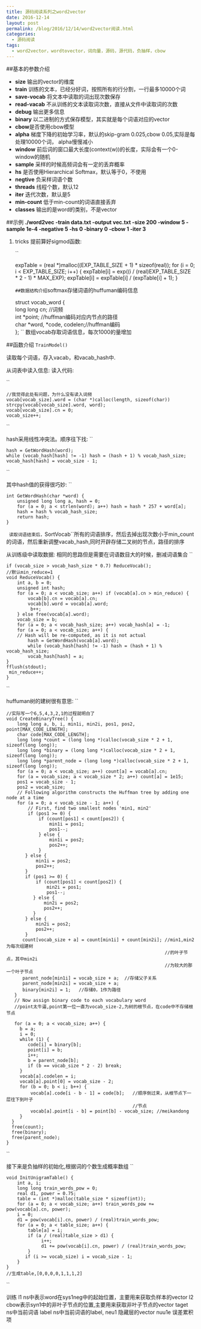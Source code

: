 ```yaml
---
title: 源码阅读系列之word2vector
date: 2016-12-14
layout: post
permalink: /blog/2016/12/14/word2vector阅读.html
categories:
  - 源码阅读
tags:
  - word2vector，wordtovector，词向量，源码，源代码，负抽样，cbow
---
```

##基本的参数介绍
+ **size** 输出的vector的维度
+ **train** 训练的文本，已经分好词，按照所有的行分割，一行最多10000个词
+ **save-vocab** 将文本中读取的词出现次数保存
+ **read-vacab** 不从训练的文本读取词次数，直接从文件中读取词的次数
+ **debug** 输出更多信息
+ **binary** 以二进制的方式保存模型，其实就是每个词语对应的vector
+ **cbow**是否使用cbow模型
+ **alpha** 梯度下降的初始学习率，默认的skip-gram 0.025,cbow 0.05,实际是每处理10000个词，   alpha慢慢减小
+ **window** 前后词的窗口最大长度(context(w))的长度，实际会有一个0-window的随机
+ **sample** 采样的时候高频词会有一定的丢弃概率
+ **hs** 是否使用Hierarchical Softmax，默认等于0，不使用
+ **negtive** 负采样词语个数
+ **threads** 线程个数，默认12
+ **iter** 迭代次数，默认是5
+ **min-count** 低于min-count的词语直接丢弃
+ **classes** 输出的是word的类别，不是vector

##示例
**./word2vec -train data.txt -output vec.txt -size 200 -window 5 -sample 1e-4 -negative 5 -hs 0 -binary 0 -cbow 1 -iter 3**

1. tricks 提前算好sigmod函数:
   
   `` 	

    expTable = (real *)malloc((EXP_TABLE_SIZE + 1) * sizeof(real));
    for (i = 0; i < EXP_TABLE_SIZE; i++) {
        expTable[i] = exp((i / (real)EXP_TABLE_SIZE * 2 - 1) * MAX_EXP);
        expTable[i] = expTable[i] / (expTable[i] + 1); 
    }

   ``
##数据结构介绍
``softmax存储词语的huffuman编码信息

	struct vocab_word 
	{  
  		long long cn; //词频  
  		int *point; //huffman编码对应内节点的路径  
  		char *word, *code, codelen;//huffman编码  
	};
``
数组vocab存取词语信息，每次1000的量增加

##函数介绍
  ``TrainModel()``

读取每个词语，存入vacab，和vacab_hash中.

从词表中读入信息:
读入代码:

``

    //我觉得此处有问题，为什么没有读入词频
	vocab[vocab_size].word = (char *)calloc(length, sizeof(char))
	strcpy(vocab[vocab_size].word, word); 
	vocab[vocab_size].cn = 0;
	vocab_size++; 
``

hash采用线性冲突法。顺序往下找:
``

	hash = GetWordHash(word); 
	while (vocab_hash[hash] != -1) hash = (hash + 1) % vocab_hash_size;
	vocab_hash[hash] = vocab_size - 1;
``

其中hash值的获得很巧妙:
``

	int GetWordHash(char *word) {  
		unsigned long long a, hash = 0;
		for (a = 0; a < strlen(word); a++) hash = hash * 257 + word[a];
		hash = hash % vocab_hash_size;
		return hash;
	}
``
读取词语结束后，``SortVocab``所有的词语排序，然后去掉出现次数小于min_count的词语，然后重新调整vacab_hash,同时开辟存储二叉树的节点，路径的排序

从训练级中读取数据:
相同的思路但是需要在词语数目大的时候，删减词语集合
``

	if (vocab_size > vocab_hash_size * 0.7) ReduceVocab();
    //默认min_reduce=1
    void ReduceVocab() {
  		int a, b = 0;
  		unsigned int hash;
  		for (a = 0; a < vocab_size; a++) if (vocab[a].cn > min_reduce) {
    		vocab[b].cn = vocab[a].cn;
    		vocab[b].word = vocab[a].word;
   			 b++;
  		} else free(vocab[a].word);
  		vocab_size = b;
 		for (a = 0; a < vocab_hash_size; a++) vocab_hash[a] = -1; 
  		for (a = 0; a < vocab_size; a++) {
    	// Hash will be re-computed, as it is not actual
   			hash = GetWordHash(vocab[a].word);
   		 	while (vocab_hash[hash] != -1) hash = (hash + 1) % vocab_hash_size;
    	 	vocab_hash[hash] = a;
  	}
  	fflush(stdout);
 	 min_reduce++;
	}
``

huffuman树的建树很有意思:
``

    //实际写一个6,5,4,3,2,1的过程就明白了
	void CreateBinaryTree() {
        long long a, b, i, min1i, min2i, pos1, pos2, point[MAX_CODE_LENGTH];
        char code[MAX_CODE_LENGTH];
        long long *count = (long long *)calloc(vocab_size * 2 + 1, sizeof(long long));
        long long *binary = (long long *)calloc(vocab_size * 2 + 1, sizeof(long long));
        long long *parent_node = (long long *)calloc(vocab_size * 2 + 1, sizeof(long long));
        for (a = 0; a < vocab_size; a++) count[a] = vocab[a].cn;
        for (a = vocab_size; a < vocab_size * 2; a++) count[a] = 1e15;
        pos1 = vocab_size - 1;
        pos2 = vocab_size;
        // Following algorithm constructs the Huffman tree by adding one node at a time
        for (a = 0; a < vocab_size - 1; a++) {
            // First, find two smallest nodes 'min1, min2'
            if (pos1 >= 0) {
                if (count[pos1] < count[pos2]) {
                    min1i = pos1;
                    pos1--;
                } else {
                    min1i = pos2;
                    pos2++;
                }
           } else {
               min1i = pos2;
               pos2++;
           }   
           if (pos1 >= 0) {
               if (count[pos1] < count[pos2]) {
                   min2i = pos1;
                   pos1--;
              } else {
                  min2i = pos2;
                  pos2++;
              }
           } else {
               min2i = pos2;
               pos2++;
           }      
          count[vocab_size + a] = count[min1i] + count[min2i]; //min1,min2为每次组建树        
                                                               //的叶子节点，其中min2i    
                                                               //为较大的那一个叶子节点
          parent_node[min1i] = vocab_size + a;  //存储父子关系
          parent_node[min2i] = vocab_size + a;
          binary[min2i] = 1;   //存储0，1作为路径
       }
       // Now assign binary code to each vocabulary word
       //point太牛逼,point第一位一直为vocab_size-2,为树的根节点，在code中不存储根节点
       
       for (a = 0; a < vocab_size; a++) {
         b = a;
         i = 0;
         while (1) {
            code[i] = binary[b];
            point[i] = b;
            i++;
            b = parent_node[b];
            if (b == vocab_size * 2 - 2) break;
         }
         vocab[a].codelen = i;
         vocab[a].point[0] = vocab_size - 2;
         for (b = 0; b < i; b++) {
             vocab[a].code[i - b - 1] = code[b];   //顺序倒过来，从根节点下一层往下到叶子      
                                                   //节点
             vocab[a].point[i - b] = point[b] - vocab_size; //meikandong
         }
      }
      free(count);
      free(binary);
      free(parent_node);
    }
``

接下来是负抽样的初始化,根据词的个数生成概率数组
``

	void InitUnigramTable() {
  		int a, i;
  		long long train_words_pow = 0;
  		real d1, power = 0.75;
 		table = (int *)malloc(table_size * sizeof(int));
  		for (a = 0; a < vocab_size; a++) train_words_pow += pow(vocab[a].cn, power);
  		i = 0;
  		d1 = pow(vocab[i].cn, power) / (real)train_words_pow;
  		for (a = 0; a < table_size; a++) {
    		table[a] = i;
    		if (a / (real)table_size > d1) {
     			 i++;
     			 d1 += pow(vocab[i].cn, power) / (real)train_words_pow;
    		}
    	   if (i >= vocab_size) i = vocab_size - 1;
  		}
	}
    //生成table,[0,0,0,0,1,1,1,2]
``

训练
l1 ns中表示word在sys1neg中的起始位置，主要用来获取负样本的vector
l2 cbow表示syn1中的非叶子节点的位置,主要用来获取非叶子节点的vector
taget ns中当前词语
label ns中当前词语的label,
neu1  隐藏层的vector
nuu1e 误差累积项


 


